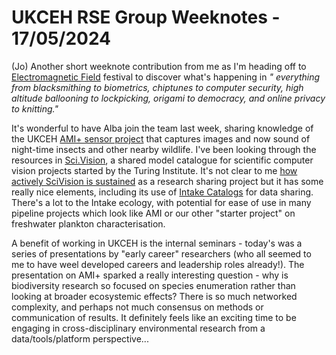 # UKCEH RSE Group Weeknotes - 17/05/2024

(Jo) Another short weeknote contribution from me as I'm heading off to [Electromagnetic Field](https://www.emfcamp.org/) festival to discover what's happening in _" everything from blacksmithing to biometrics, chiptunes to computer security, high altitude ballooning to lockpicking, origami to democracy, and online privacy to knitting."_ 

It's wonderful to have Alba join the team last week, sharing knowledge of the UKCEH [AMI+ sensor project](https://www.ceh.ac.uk/solutions/equipment/automated-monitoring-insects-trap) that captures images and now sound of night-time insects and other nearby wildlife. I've been looking through the resources in [Sci.Vision](https://sci.vision/), a shared model catalogue for scientific computer vision projects started by the Turing Institute. It's not clear to me [how actively SciVision is sustained](https://github.com/alan-turing-institute/scivision/pulls) as a research sharing project but it has some really nice elements, including its use of [Intake Catalogs](https://intake.readthedocs.io/en/latest/) for data sharing. There's a lot to the Intake ecology, with potential for ease of use in many pipeline projects which look like AMI or our other "starter project" on freshwater plankton characterisation.

A benefit of working in UKCEH is the internal seminars - today's was a series of presentations by "early career" researchers (who all seemed to me to have weel developed careers and leadership roles already!). The presentation on AMI+ sparked a really interesting question - why is biodiversity research so focused on species enumeration rather than looking at broader ecosystemic effects? There is so much networked complexity, and perhaps not much consensus on methods or communication of results. It definitely feels like an exciting time to be engaging in cross-disciplinary environmental research from a data/tools/platform perspective...


